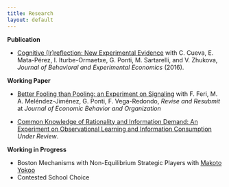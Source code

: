 ```yaml
---
title: Research
layout: default
---
```




**Publication**   


- [Cognitive (Ir)reflection: New Experimental Evidence](https://www.dropbox.com/s/e9qdlbw2q5wzlo9/CRT_Published_Paper.pdf?dl=0)  with C. Cueva, E. Mata-Pérez, I. Iturbe-Ormaetxe, G. Ponti, M. Sartarelli, and V. Zhukova, *Journal of Behavioral and Experimental Economics* (2016).  



**Working Paper**   


- [Better Fooling than Pooling: an Experiment on Signaling]()  with F. Feri, M. A. Meléndez-Jiménez, G. Ponti, F. Vega-Redondo, *Revise and Resubmit* at  *Journal of Economic Behavior and Organization*

- [Common Knowledge of Rationality and Information Demand: An Experiment on Observational Learning and Information Consumption]()  *Under Review*. 



**Working in Progress**   


- Boston Mechanisms with Non-Equilibrium Strategic Players with [Makoto Yokoo](http://agent.inf.kyushu-u.ac.jp/~yokoo/)
- Contested School Choice


